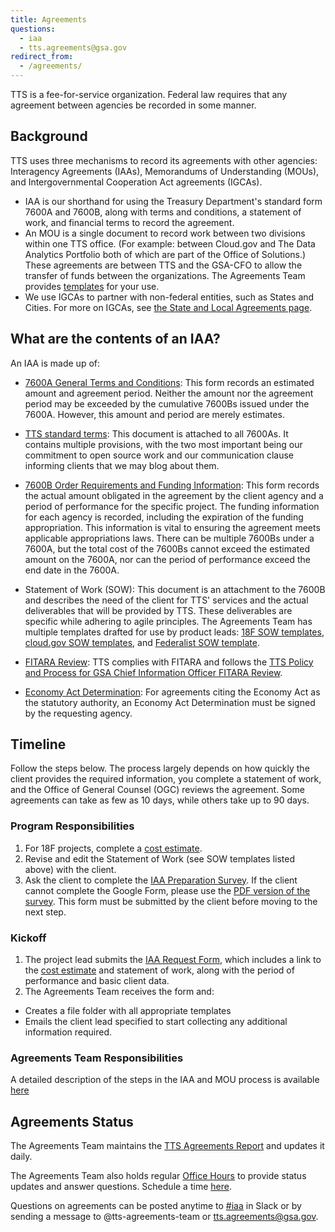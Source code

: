 ```yaml
---
title: Agreements
questions:
  - iaa
  - tts.agreements@gsa.gov
redirect_from:
  - /agreements/
---
```


TTS is a fee-for-service organization. Federal law requires that any agreement between agencies be recorded in some manner.

## Background

TTS uses three mechanisms to record its agreements with other agencies: Interagency Agreements (IAAs), Memorandums of Understanding (MOUs), and Intergovernmental Cooperation Act agreements (IGCAs).

- IAA is our shorthand for using the Treasury Department's standard form 7600A and 7600B, along with terms and conditions, a statement of work, and financial terms to record the agreement.
- An MOU is a single document to record work between two divisions within one TTS office. (For example: between Cloud.gov and The Data Analytics Portfolio both of which are part of the Office of Solutions.) These agreements are between TTS and the GSA-CFO to allow the transfer of funds between the organizations. The Agreements Team provides [templates](https://drive.google.com/drive/folders/0BwxvcCvwvTB3VXA0NjlXYXpGSTg) for your use.
- We use IGCAs to partner with non-federal entities, such as States and Cities. For more on IGCAs, see [the State and Local Agreements page]({{site.baseurl}}/state-local-agreements/).

## What are the contents of an IAA?

An IAA is made up of:

- [7600A General Terms and Conditions](https://fiscal.treasury.gov/files/forms/form-7600a.pdf): This form records an estimated amount and agreement period. Neither the amount nor the agreement period may be exceeded by the cumulative 7600Bs issued under the 7600A. However, this amount and period are merely estimates.

- [TTS standard terms](https://docs.google.com/document/d/10hfF-nKJf9F7j936EBdzQO7jQZkJpsSueCE5-oSPtM0/edit): This document is attached to all 7600As. It contains multiple provisions, with the two most important being our commitment to open source work and our communication clause informing clients that we may blog about them.

- [7600B Order Requirements and Funding Information](https://fiscal.treasury.gov/files/forms/form-7600b.pdf): This form records the actual amount obligated in the agreement by the client agency and a period of performance for the specific project. The funding information for each agency is recorded, including the expiration of the funding appropriation. This information is vital to ensuring the agreement meets applicable appropriations laws. There can be multiple 7600Bs under a 7600A, but the total cost of the 7600Bs cannot exceed the estimated amount on the 7600A, nor can the period of performance exceed the end date in the 7600A.

- Statement of Work (SOW): This document is an attachment to the 7600B and describes the need of the client for TTS' services and the actual deliverables that will be provided by TTS. These deliverables are specific while adhering to agile principles. The Agreements Team has multiple templates drafted for use by product leads: [18F SOW templates](https://docs.google.com/spreadsheets/d/11yeM0k6bLKVmvkmN2JM-a26a0S-7QwSwImM7saaV1EY/edit#gid=1280120992), [cloud.gov SOW templates](https://docs.google.com/document/d/1wP3n0Gxkt9kIwjkE8UQTDXZ8VcKkHR5blp3vM2qEIro/edit), and [Federalist SOW template](https://docs.google.com/document/d/1P1QOrVzLz3YWnriXmOQ73-UTSizVLX6X_pfEPGMZ-SQ/edit).

- [FITARA Review](https://drive.google.com/drive/folders/1mkCzj55hm7f3GRSSUsH9hhlSXkf0-1f9): TTS complies with FITARA and follows the [TTS Policy and Process for GSA Chief Information Officer FITARA Review](https://docs.google.com/document/d/1sO8cE3eyTclOkwnxNTMG5dg2qhP3AmJesGobM1m_LQw/edit).

- [Economy Act Determination](https://docs.google.com/document/d/1NwbUTG33JdntuXGFA0qpQZa1KpbGrvCN5ueTOMZafLY/edit): For agreements citing the Economy Act as the statutory authority, an Economy Act Determination must be signed by the requesting agency.

## Timeline

Follow the steps below. The process largely depends on how quickly the client provides the required information, you complete a statement of work, and the Office of General Counsel (OGC) reviews the agreement. Some agreements can take as few as 10 days, while others take up to 90 days.

### Program Responsibilities

1. For 18F projects, complete a [cost estimate](https://docs.google.com/spreadsheets/d/1x87VlJ_geO2a0lekKQHsXSVyMe0D7PPMVISN6OwDXPw/edit#gid=0).
2. Revise and edit the Statement of Work (see SOW templates listed above) with the client.
3. Ask the client to complete the [IAA Preparation Survey](https://docs.google.com/forms/d/e/1FAIpQLSewf-GlKoHwnF5S_HAYAqMwLigFIZ5tha9D92l6wD38WhYdrw/viewform). If the client cannot complete the Google Form, please use the [PDF version of the survey](https://drive.google.com/drive/u/0/folders/1oVB660LSPhD-kAvy2fIFAItiA_4oTSzT). This form must be submitted by the client before moving to the next step.

### Kickoff

1. The project lead submits the [IAA Request Form](https://docs.google.com/a/gsa.gov/forms/d/e/1FAIpQLSdRQerRDxl4hPX_zTQJcY9fR9i0z3LI3dLQiKE0uyJ5fF666g/viewform), which includes a link to the [cost estimate](https://drive.google.com/open?id=0BwzPQaT19ZdofjhPRGRhLW1BWGNQc1kzTHhZbDA2YW15UzhMd05jWDYxdEtob18yTEJkbTQ) and statement of work, along with the period of performance and basic client data.
2. The Agreements Team receives the form and:

- Creates a file folder with all appropriate templates
- Emails the client lead specified to start collecting any additional information required.

### Agreements Team Responsibilities

A detailed description of the steps in the IAA and MOU process is available [here](https://docs.google.com/document/d/1cMCnTpRdEvKRDEvPtI-mcuy9u2nwLJH2FaxfJVacIVA/edit?ts=5c704921)

## Agreements Status

The Agreements Team maintains the [TTS Agreements Report](https://docs.google.com/spreadsheets/d/1v4QfXGaJVy9-CZ0n6cFLHGGs_5TL1l8uCh6ZyNYjMDk/edit#gid=141231876) and updates it daily.

The Agreements Team also holds regular [Office Hours](https://calendar.google.com/calendar/u/0/selfsched?sstoken=UU14aUtwd09zYzJ1fGRlZmF1bHR8NWMwZThjZGRjOGVhZjkxNWU2MGY3YTZhMmFiZGRmMDk) to provide status updates and answer questions. Schedule a time [here](https://calendar.google.com/calendar/u/0/selfsched?sstoken=UU14aUtwd09zYzJ1fGRlZmF1bHR8NWMwZThjZGRjOGVhZjkxNWU2MGY3YTZhMmFiZGRmMDk).

Questions on agreements can be posted anytime to [#iaa](https://gsa-tts.slack.com/messages/iaa) in Slack or by sending a message to @tts-agreements-team or tts.agreements@gsa.gov.
